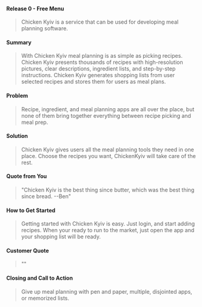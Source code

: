 #### Release 0 - Free Menu


  > Chicken Kyiv is a service that can be used for developing meal planning software.

#### Summary ##
  > With Chicken Kyiv meal planning is as simple as picking recipes. Chicken Kyiv presents thousands of recipes with high-resolution pictures, clear descriptions, ingredient lists, and step-by-step instructions. Chicken Kyiv generates shopping lists from user selected recipes and stores them for users as meal plans.

#### Problem ##
  > Recipe, ingredient, and meal planning apps are all over the place, but none of them bring together everything between recipe picking and meal prep.

#### Solution ##
  > Chicken Kyiv gives users all the meal planning tools they need in one place. Choose the recipes you want, ChickenKyiv will take care of the rest.

#### Quote from You ##
  > "Chicken Kyiv is the best thing since butter, which was the best thing since bread. --Ben"

#### How to Get Started ##
  > Getting started with Chicken Kyiv is easy. Just login, and start adding recipes. When your ready to run to the market, just open the app and your shopping list will be ready.

#### Customer Quote ##
  > ""

#### Closing and Call to Action ##
  > Give up meal planning with pen and paper, multiple, disjointed apps, or memorized lists.

